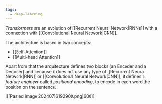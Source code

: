 ```yaml
---
tags:
  - deep-learning
---
```

*Transformers* are an evolution of [[Recurrent Neural Network|RNNs]] with a connection with [[Convolutional Neural Network|CNN]].

The architecture is based in two concepts:
- [[Self-Attention]]
- [[Multi-head Attention]]

Apart from that the arquitecture defines two blocks (an Encoder and a Decoder) and because it does not use any type of [[Recurrent Neural Network|RNN]] or [[Convolutional Neural Network|CNN]], it defines a *feature engineer* called *positional encoding*, to encode in each word the position on the sentence.

![[Pasted image 20240716192909.png|600]]